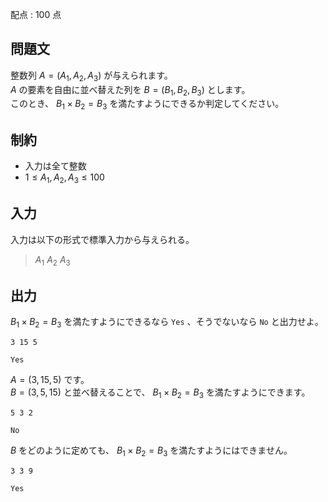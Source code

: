 配点 : $100$ 点

## 問題文

整数列 $A=(A_1,A_2,A_3)$ が与えられます。<br>
$A$ の要素を自由に並べ替えた列を $B=(B_1,B_2,B_3)$ とします。<br>
このとき、 $B_1 \times B_2 = B_3$ を満たすようにできるか判定してください。

## 制約

- 入力は全て整数
- $1 \le A_1,A_2,A_3 \le 100$

## 入力

入力は以下の形式で標準入力から与えられる。

> $A_1$ $A_2$ $A_3$

## 出力

$B_1 \times B_2 = B_3$ を満たすようにできるなら `Yes` 、そうでないなら `No` と出力せよ。

```input1
3 15 5
```

```output1
Yes
```

$A=(3,15,5)$ です。<br>
$B=(3,5,15)$ と並べ替えることで、 $B_1 \times B_2 = B_3$ を満たすようにできます。

```input2
5 3 2
```

```output2
No
```

$B$ をどのように定めても、 $B_1 \times B_2 = B_3$ を満たすようにはできません。

```input3
3 3 9
```

```output3
Yes
```